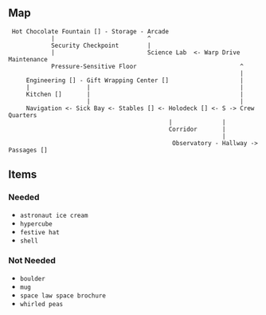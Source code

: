 ## Map

```
 Hot Chocolate Fountain [] - Storage - Arcade
            |                          ^
            Security Checkpoint        |
            |                          Science Lab  <- Warp Drive Maintenance
            Pressure-Sensitive Floor                             ^
                                                                 |
     Engineering [] - Gift Wrapping Center []                    |
     |                |                                          |
     Kitchen []       |                                          |
                      |                                          |
     Navigation <- Sick Bay <- Stables [] <- Holodeck [] <- S -> Crew Quarters
                                             |              |
                                             Corridor       |
                                                            |
                                              Observatory - Hallway -> Passages []
```
## Items

### Needed
* `astronaut ice cream`
* `hypercube`
* `festive hat`
* `shell`

### Not Needed

* `boulder`
* `mug`
* `space law space brochure`
* `whirled peas`

